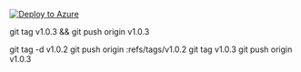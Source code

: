 
[![Deploy to Azure](https://aka.ms/deploytoazurebutton)](https://portal.azure.com/#create/Microsoft.Template/uri/https%3A%2F%2Fraw.githubusercontent.com%2Fsundeep-dayalan%2FMONET%2Fmain%2Fdeployments%2Fazure%2Fazuredeploy.json)


git tag v1.0.3 && git push origin v1.0.3




git tag -d v1.0.2
git push origin :refs/tags/v1.0.2
git tag v1.0.3
git push origin v1.0.3